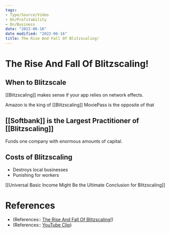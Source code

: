 ```yaml
---
tags:
- Type/Source/Video
- On/Profitability
- On/Business
date: "2022-06-16"
date modified: "2022-06-16"
title: The Rise And Fall Of Blitzscaling!
---
```


# The Rise And Fall Of Blitzscaling!

## When to Blitzscale
[[Blitzscaling]] makes sense if your app relies on network effects.

Amazon is the king of [[Blitzscaling]]
MoviePass is the opposite of that

## [[Softbank]] is the Largest Practitioner of [[Blitzscaling]]
Funds one company with enormous amounts of capital.

## Costs of Blitzscaling
- Destroys local businesses
- Punishing for workers

[[Universal Basic Income Might Be the Ultimate Conclusion for Blitzscaling]]

# References
- (References:: [The Rise And Fall Of Blitzscaling!](https://www.youtube.com/watch?v=p7Lo0sZfdHE))
- (References:: [YouTube Clip](https://youtube.com/clip/Ugkx9txDkfN0QK0neSOjE3Y4V0JWUtT7yB58))
